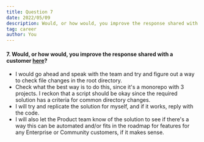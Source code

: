 ```yaml
---
title: Question 7
date: 2022/05/09
description: Would, or how would, you improve the response shared with a customer here?    
tag: career
author: You
---
```


#### 7. Would, or how would, you improve the response shared with a customer [here](https://github.com/vercel/community/discussions/310)?

- I would go ahead and speak with the team and try and figure out a way to check file changes in the root directory. 
- Check what the best way is to do this, since it's a monorepo with 3 projects. I reckon that a script should be okay since the required solution has a criteria for common directory changes.
- I will try and replicate the solution for myself, and if it works, reply with the code.
- I will also let the Product team know of the solution to see if there's a way this can be automated and/or fits in the roadmap for features for any Enterprise or Community customers, if it makes sense.